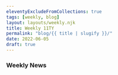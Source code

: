 ```yaml
---
eleventyExcludeFromCollections: true
tags: [weekly, blog]
layout: layouts/weekly.njk
title: Weekly 11TY
permalink: "blog/{{ title | slugify }}/"
date: 2022-06-05
draft: true
---
```


<main>
	<section>
		<span class="placeholder"></span>
		<span class="placeholder"></span>
		<span class="placeholder"></span>
		<span class="placeholder"></span>
		<span class="placeholder"></span>
		<span class="placeholder"></span>
		<span class="placeholder"></span>
		<span class="placeholder"></span>
		<span class="placeholder"></span>
		<span class="placeholder"></span>
		<span class="placeholder"></span>
		<article class="headline">
			<h1 class="headline__title">
				Weekly News
			</h1>
		</article>
		<article class="cover-1"></article>
		<article class="cover-2"></article>
		<article class="cover-3"></article>
		<article class="cover-4"></article>
		<article class="cover-5"></article>
		<article class="cover-6"></article>
		<article class="cover-7"></article>
		<article class="cover-8"></article>
		<article class="cover-9"></article>
	</section>
</main>